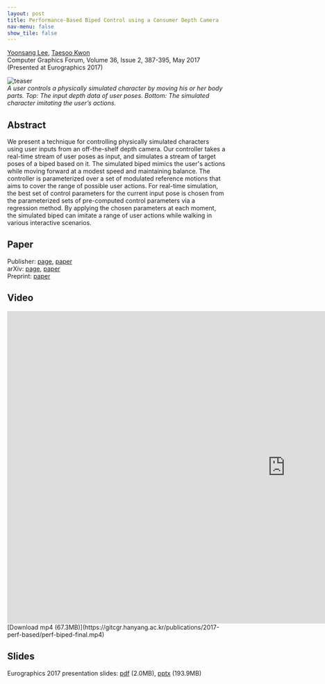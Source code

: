 ```yaml
---
layout: post
title: Performance-Based Biped Control using a Consumer Depth Camera
nav-menu: false
show_tile: false
---
```


[Yoonsang Lee](../people/yoonsang-lee.html), [Taesoo Kwon](http://calab.hanyang.ac.kr/cgi-bin/home.cgi?node=Taesoo)  
Computer Graphics Forum, Volume 36, Issue 2, 387-395, May 2017 (Presented at Eurographics 2017)

![teaser](../assets/publications/2017-perf-based/perf-biped-teaser.png)  
*A user controls a physically simulated character by moving his or her body parts. Top: The input depth data of user poses. Bottom: The simulated character imitating the user’s actions.*

## Abstract
We present a technique for controlling physically simulated characters using user inputs from an off-the-shelf depth camera. Our controller takes a real-time stream of user poses as input, and simulates a stream of target poses of a biped based on it. The simulated biped mimics the user's actions while moving forward at a modest speed and maintaining balance. The controller is parameterized over a set of modulated reference motions that aims to cover the range of possible user actions. For real-time simulation, the best set of control parameters for the current input pose is chosen from the parameterized sets of pre-computed control parameters via a regression method. By applying the chosen parameters at each moment, the simulated biped can imitate a range of user actions while walking in various interactive scenarios. 

## Paper
Publisher: [page](https://onlinelibrary.wiley.com/doi/abs/10.1111/cgf.13134), [paper](https://onlinelibrary.wiley.com/doi/pdf/10.1111/cgf.13134)\
arXiv: [page](https://arxiv.org/abs/2401.15523), [paper](https://arxiv.org/pdf/2401.15523)\
Preprint: [paper](https://gitcgr.hanyang.ac.kr/publications/2017-perf-based/perf-biped-preprint.pdf)

## Video 
<div id="iframe_container"> <div id="iframe">
<iframe width="1280" height="720" src="https://www.youtube.com/embed/WVDPXdlnhBM" frameborder="0" allow="accelerometer; autoplay; encrypted-media; gyroscope; picture-in-picture" allowfullscreen></iframe>
</div></div>  
[Download mp4 (67.3MB)](https://gitcgr.hanyang.ac.kr/publications/2017-perf-based/perf-biped-final.mp4)

## Slides
Eurographics 2017 presentation slides: [pdf](https://gitcgr.hanyang.ac.kr/publications/2017-perf-based/perf-biped-v2-public.pdf) (2.0MB), [pptx](https://gitcgr.hanyang.ac.kr/publications/2017-perf-based/perf-biped-v2-public.pptx) (193.9MB)
